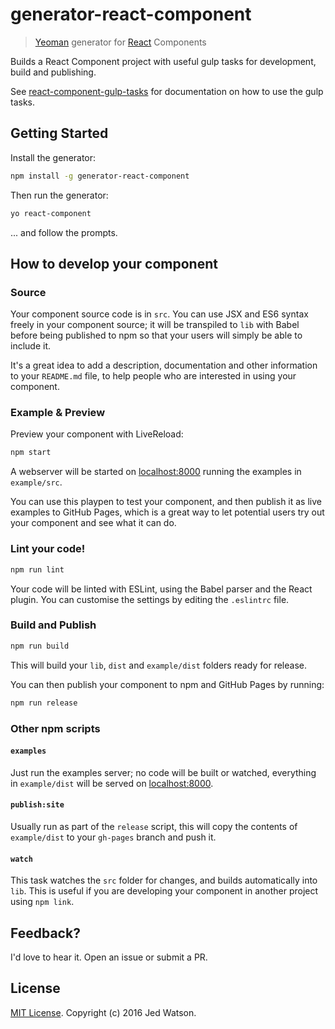 # generator-react-component

> [Yeoman](http://yeoman.io) generator for [React](http://facebook.github.io/react/) Components

Builds a React Component project with useful gulp tasks for development, build and publishing.

See [react-component-gulp-tasks](https://github.com/JedWatson/react-component-gulp-tasks) for documentation on how to use the gulp tasks.


## Getting Started

Install the generator:

```bash
npm install -g generator-react-component
```

Then run the generator:

```bash
yo react-component
```

... and follow the prompts.


## How to develop your component

### Source

Your component source code is in `src`. You can use JSX and ES6 syntax freely in your component source; it will be transpiled to `lib` with Babel before being published to npm so that your users will simply be able to include it.

It's a great idea to add a description, documentation and other information to your `README.md` file, to help people who are interested in using your component.

### Example & Preview

Preview your component with LiveReload:

```bash
npm start
```

A webserver will be started on [localhost:8000](http://localhost:8000) running the examples in `example/src`.

You can use this playpen to test your component, and then publish it as live examples to GitHub Pages, which is a great way to let potential users try out your component and see what it can do.

### Lint your code!

```bash
npm run lint
```

Your code will be linted with ESLint, using the Babel parser and the React plugin. You can customise the settings by editing the `.eslintrc` file.

### Build and Publish

```bash
npm run build
```

This will build your `lib`, `dist` and `example/dist` folders ready for release.

You can then publish your component to npm and GitHub Pages by running:

```bash
npm run release
```

### Other npm scripts

#### `examples`

Just run the examples server; no code will be built or watched, everything in `example/dist` will be served on [localhost:8000](http://localhost:8000).

#### `publish:site`

Usually run as part of the `release` script, this will copy the contents of `example/dist` to your `gh-pages` branch and push it.

#### `watch`

This task watches the `src` folder for changes, and builds automatically into `lib`. This is useful if you are developing your component in another project using `npm link`.


## Feedback?

I'd love to hear it. Open an issue or submit a PR.


## License

[MIT License](http://en.wikipedia.org/wiki/MIT_License). Copyright (c) 2016 Jed Watson.
